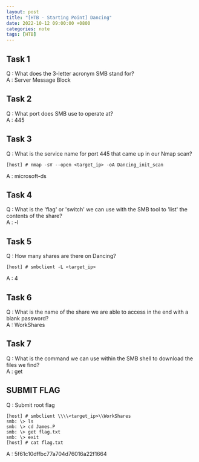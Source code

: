 ```yaml
---
layout: post
title: "[HTB - Starting Point] Dancing"
date: 2022-10-12 09:00:00 +0800
categories: note
tags: [HTB]
---
```


## Task 1  
Q : What does the 3-letter acronym SMB stand for?  
A : Server Message Block  

## Task 2  
Q : What port does SMB use to operate at?  
A : 445  

## Task 3  
Q : What is the service name for port 445 that came up in our Nmap scan? 
``` text
[host] # nmap -sV --open <target_ip> -oA Dancing_init_scan
``` 
A : microsoft-ds  

## Task 4  
Q : What is the 'flag' or 'switch' we can use with the SMB tool to 'list' the contents of the share?  
A : -l  

## Task 5  
Q : How many shares are there on Dancing?  
``` text
[host] # smbclient -L <target_ip>
```  
A : 4

## Task 6  
Q : What is the name of the share we are able to access in the end with a blank password?  
A : WorkShares  

## Task 7  
Q : What is the command we can use within the SMB shell to download the files we find?  
A : get  

## SUBMIT FLAG
Q : Submit root flag  
``` text
[host] # smbclient \\\\<target_ip>\\WorkShares
smb: \> ls
smb: \> cd James.P
smb: \> get flag.txt
smb: \> exit
[host] # cat flag.txt
```
A : 5f61c10dffbc77a704d76016a22f1664

